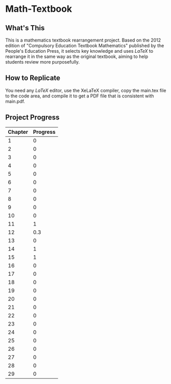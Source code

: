 # Math-Textbook



## What's This

This is a mathematics textbook rearrangement project. Based on the 2012 edition of "Compulsory Education Textbook Mathematics" published by the People's Education Press, it selects key knowledge and uses $LaTeX$ to rearrange it in the same way as the original textbook, aiming to help students review more purposefully.

## How to Replicate

You need any $LaTeX$ editor, use the XeLaTeX compiler, copy the main.tex file to the code area, and compile it to get a PDF file that is consistent with main.pdf.

## Project Progress

| Chapter | Progress |
| ------- | -------- |
| 1       | 0        |
| 2       | 0        |
| 3       | 0        |
| 4       | 0        |
| 5       | 0        |
| 6       | 0        |
| 7       | 0        |
| 8       | 0        |
| 9       | 0        |
| 10      | 0        |
| 11      | 1        |
| 12      | 0.3      |
| 13      | 0        |
| 14      | 1        |
| 15      | 1        |
| 16      | 0        |
| 17      | 0        |
| 18      | 0        |
| 19      | 0        |
| 20      | 0        |
| 21      | 0        |
| 22      | 0        |
| 23      | 0        |
| 24      | 0        |
| 25      | 0        |
| 26      | 0        |
| 27      | 0        |
| 28      | 0        |
| 29      | 0        |
